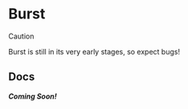 # Burst
> [!CAUTION]
> Burst is still in its very early stages, so expect bugs!

## Docs
***Coming Soon!***

